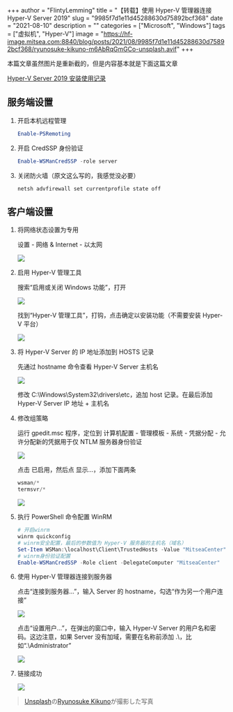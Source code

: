+++
author = "FlintyLemming"
title = "【转载】使用 Hyper-V 管理器连接 Hyper-V Server 2019"
slug = "9985f7d1e11d45288630d75892bcf368"
date = "2021-08-10"
description = ""
categories = ["Microsoft", "Windows"]
tags = ["虚拟机", "Hyper-V"]
image = "https://hf-image.mitsea.com:8840/blog/posts/2021/08/9985f7d1e11d45288630d75892bcf368/ryunosuke-kikuno-m6AbRqGmGCo-unsplash.avif"
+++

本篇文章虽然图片是重新截的，但是内容基本就是下面这篇文章

[Hyper-V Server 2019 安装使用记录](https://www.cnblogs.com/oloroso/p/12294966.html)

## 服务端设置

1. 开启本机远程管理
    
    ```powershell
    Enable-PSRemoting
    ```
    
2. 开启 CredSSP 身份验证
    
    ```powershell
    Enable-WSManCredSSP -role server
    ```
    
3. 关闭防火墙（原文这么写的，我感觉没必要）
    
    ```
    netsh advfirewall set currentprofile state off
    ```
    

## 客户端设置

1. 将网络状态设置为专用
    
    设置 - 网络 & Internet - 以太网
    
    ![](https://hf-image.mitsea.com:8840/blog/posts/2021/08/9985f7d1e11d45288630d75892bcf368/Untitled.avif)
    
2. 启用 Hyper-V 管理工具
    
    搜索“启用或关闭 Windows 功能”，打开
    
    ![](https://hf-image.mitsea.com:8840/blog/posts/2021/08/9985f7d1e11d45288630d75892bcf368/Untitled%201.avif)
    
    找到“Hyper-V 管理工具”，打钩，点击确定以安装功能（不需要安装 Hyper-V 平台）
    
    ![](https://hf-image.mitsea.com:8840/blog/posts/2021/08/9985f7d1e11d45288630d75892bcf368/Untitled%202.avif)
    
3. 将 Hyper-V Server 的 IP 地址添加到 HOSTS 记录
    
    先通过 hostname 命令查看 Hyper-V Server 主机名
    
    ![](https://hf-image.mitsea.com:8840/blog/posts/2021/08/9985f7d1e11d45288630d75892bcf368/Untitled%203.avif)
    
    修改 C:\Windows\System32\drivers\etc，追加 host 记录。在最后添加 Hyper-V Server IP 地址 + 主机名
    
4. 修改组策略
    
    运行 gpedit.msc 程序，定位到 计算机配置 - 管理模板 - 系统 - 凭据分配 - 允许分配新的凭据用于仅 NTLM 服务器身份验证
    
    ![](https://hf-image.mitsea.com:8840/blog/posts/2021/08/9985f7d1e11d45288630d75892bcf368/Untitled%204.avif)
    
    点击 已启用，然后点 显示...，添加下面两条
    
    ```powershell
    wsman/*
    termsvr/*
    ```
    
    ![](https://hf-image.mitsea.com:8840/blog/posts/2021/08/9985f7d1e11d45288630d75892bcf368/Untitled%205.avif)
    
5. 执行 PowerShell 命令配置 WinRM
    
    ```powershell
    # 开启winrm
    winrm quickconfig
    # winrm安全配置，最后的参数值为 Hyper-V 服务器的主机名（域名）
    Set-Item WSMan:\localhost\Client\TrustedHosts -Value "MitseaCenter"
    # winrm身份验证配置
    Enable-WSManCredSSP -Role client -DelegateComputer "MitseaCenter"
    ```
    
6. 使用 Hyper-V 管理器连接到服务器
    
    点击“连接到服务器...”，输入 Server 的 hostname，勾选“作为另一个用户连接”
    
    ![](https://hf-image.mitsea.com:8840/blog/posts/2021/08/9985f7d1e11d45288630d75892bcf368/Untitled%206.avif)
    
    点击“设置用户...”，在弹出的窗口中，输入 Hyper-V Server 的用户名和密码。这边注意，如果 Server 没有加域，需要在名称前添加 .\，比如“.\Administrator”
    
    ![](https://hf-image.mitsea.com:8840/blog/posts/2021/08/9985f7d1e11d45288630d75892bcf368/Untitled%207.avif)
    
7. 链接成功
    
    ![](https://hf-image.mitsea.com:8840/blog/posts/2021/08/9985f7d1e11d45288630d75892bcf368/Untitled%208.avif)

> [Unsplash](https://unsplash.com/ja/%E5%86%99%E7%9C%9F/%E7%99%BD%E3%81%84%E5%A3%81%E3%81%AB%E9%BB%92%E3%81%84%E5%9B%9B%E8%A7%92-m6AbRqGmGCo?utm_content=creditCopyText&utm_medium=referral&utm_source=unsplash)の[Ryunosuke Kikuno](https://unsplash.com/ja/@ryunosuke_kikuno?utm_content=creditCopyText&utm_medium=referral&utm_source=unsplash)が撮影した写真
  